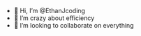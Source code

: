 - 👋 Hi, I’m @EthanJcoding
- 👀 I’m crazy about efficiency
- 💞️ I’m looking to collaborate on everything

<!---
EthanJcoding/EthanJcoding is a ✨ special ✨ repository because its `README.md` (this file) appears on your GitHub profile.
You can click the Preview link to take a look at your changes.
--->
